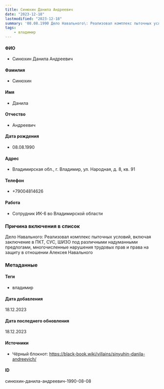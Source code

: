 ```yaml
---
title: Синюхин Данила Андреевич
date: "2023-12-18"
lastmodified: "2023-12-18"
summary: '08.08.1990 Дело Навального\: Реализовал комплекс пыточных условий, включая заключение в ПКТ, СУС, ШИЗО под различными надуманными предлогами, многочисленные нарушения трудовых прав и права на защиту в отношении Алексея Навального'
tags: 
    - владимир
---
```

<!--# pp2-->
<!--## Фигурант-->
<!--### Личные данные-->
#### ФИО
- Синюхин Данила Андреевич
#### Фамилия
- Синюхин
#### Имя
- Данила
#### Отчество
- Андреевич
#### Дата рождения
- 08.08.1990
#### Адрес
- Владимирская обл., г. Владимир, ул. Народная, д. 8, кв. 91
#### Телефон
- +79004814626
#### Работа
- Сотрудник ИК-6 во Владимирской области
### Причина включения в список
Дело Навального: Реализовал комплекс пыточных условий, включая заключение в ПКТ, СУС, ШИЗО под различными надуманными предлогами, многочисленные нарушения трудовых прав и права на защиту в отношении Алексея Навального
### Метаданные
#### Теги
- владимир
#### Дата добавления
18.12.2023
#### Дата последнего обновления
18.12.2023
#### Источники
- Чёрный блокнот: https://black-book.wiki/villains/sinyuhin-danila-andreevich/
#### ID
синюхин-данила-андреевич-1990-08-08
<!--## END;-->
